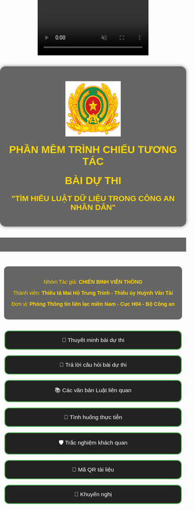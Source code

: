 <!DOCTYPE html>
<html lang="vi">
<head>
  <meta charset="utf-8">
  <title>LawTech Showcase</title>
  <meta name="viewport" content="width=device-width, initial-scale=1.0">
  <style>
    body {
      font-family: Arial, sans-serif;
      background: none;
      position: relative;
      background-size: cover;
      background-position: center;
      background-repeat: no-repeat;
      color: white;
      margin: 0;
      padding: 0;
      display: flex;
      flex-direction: column;
      align-items: center;
      min-height: 100vh;
      overflow-x: hidden;
    }

    #video-background {
      position: fixed;
      top: 0;
      left: 0;
      width: 100%;
      height: 100%;
      object-fit: cover;
      z-index: -1;
    }

    .menu {
      display: flex;
      flex-wrap: wrap;
      justify-content: center;
      gap: 15px;
      margin: 20px 0;
      width: 100%;
      max-width: 500px;
      padding: 0 10px;
      box-sizing: border-box;
    }

    .menu button {
      width: 100%;
      font-size: 1.1em;
      padding: 15px 10px;
      background-color: #222;
      color: #fff;
      border: 2px solid #4CAF50;
      border-radius: 12px;
      cursor: pointer;
      transition: transform 0.2s, background-color 0.3s;
      box-sizing: border-box;
    }

    .menu button:hover {
      background-color: #4CAF50;
      transform: scale(1.05);
    }

    .content {
      display: none;
      max-width: 800px;
      margin-top: 30px;
      padding: 20px;
      background-color: #222;
      border-radius: 10px;
      width: 90%;
      box-sizing: border-box;
    }

    .content.active {
      display: block;
    }

    .animated-title {
      display: flex;
      flex-direction: column;
      align-items: center;
      text-align: center;
      padding: 10px;
    }

    .animated-title h1, .animated-title h2 {
      animation: fadeInUp 1s ease-out both;
      color: #FFD700;
      margin: 10px 0;
    }

    .animated-title img {
      max-width: 150px;
      height: auto;
      margin: 10px 0;
      display: block;
    }

    .glow {
      animation: glowAnim 2s infinite alternate;
    }

    @keyframes glowAnim {
      0% {
        text-shadow: 0 0 5px #FFD700, 0 0 10px #FFD700;
      }
      100% {
        text-shadow: 0 0 10px #FFD700, 0 0 20px #FFD700;
      }
    }

    @keyframes fadeInUp {
      from {
        opacity: 0;
        transform: translateY(30px);
      }
      to {
        opacity: 1;
        transform: translateY(0);
      }
    }

    @keyframes marquee {
      0% { transform: translateX(100%); }
      100% { transform: translateX(-100%); }
    }

    @media screen and (max-width: 768px) {
      .menu {
        flex-direction: column;
        padding: 0 10px;
        gap: 12px;
      }

      .menu button {
        font-size: 1em;
        padding: 15px;
      }

      .animated-title h1,
      .animated-title h2 {
        font-size: 1.2em;
      }

      .animated-title img {
        width: 120px;
      }

      .content {
        width: 100%;
        padding: 15px;
      }

      video {
        width: 100% !important;
        height: auto !important;
      }
    }
  </style>
</head>

<body>

  <video id="video-background" autoplay loop muted>
    <source src="videonen2.mp4" type="video/mp4">
  </video>

 <div class="animated-title" style="background-color: rgba(0,0,0,0.6); padding: 30px 20px; margin: 30px auto; border-radius: 15px; max-width: 900px; box-shadow: 0 0 10px rgba(0,0,0,0.5);">
    <img src="logobca.png" alt="Logo Bộ Công an" style="height: 150px;">
    <h1 class="glow">PHẦN MỀM TRÌNH CHIẾU TƯƠNG TÁC</h1>
    <h1 class="glow">BÀI DỰ THI</h1>
    <h2>"TÌM HIỂU LUẬT DỮ LIỆU TRONG CÔNG AN NHÂN DÂN"</h2>
  </div>

  <div style="margin-bottom: 20px; width: 100%; overflow: hidden; background: rgba(0,0,0,0.6); padding: 10px 0;">
    <div class="marquee-text" style="display: inline-block; white-space: nowrap; animation: marquee 20s linear infinite; font-size: 1.1em; color: #FFD700;">
      📢 Luật dữ liệu trong thời kỳ chuyển đổi số quốc gia - Bước đột phá trong Kỷ nguyên mới - Kỷ nguyên vươn mình của Dân tộc 📢
    </div>
  </div>

  <div class="info-box" style="background-color: rgba(0,0,0,0.6); padding: 20px; margin: 20px auto 10px auto; border-radius: 10px; text-align: center; max-width: 1000px;">
    <p><span style="color: #FFD700;">Nhóm Tác giả:</span> <strong style="color: #FFD700;">CHIẾN BINH VIỄN THÔNG</strong></p>
    <p><span style="color: #FFD700;">Thành viên:</span> <strong style="color: #FFD700;">Thiếu tá Mai Hồ Trung Trinh - Thiếu úy Huỳnh Văn Tài</strong></p>
    <p><span style="color: #FFD700;">Đơn vị:</span> <strong style="color: #FFD700;">Phòng Thông tin liên lạc miền Nam - Cục H04 - Bộ Công an</strong></p>
  </div>

  <div class="menu">
    <button onclick="window.location.href='gioithieuchung.html'">📄  Thuyết minh bài dự thi</button>
    <button onclick="window.location.href='traloicauhoi.html'">📌 Trả lời câu hỏi bài dự thi</button>
    <button onclick="window.location.href='vanbanluat.html'">📚 Các văn bản Luật liên quan</button>
    <button onclick="showContent('tinhhuong')">🎥 Tình huống thực tiễn</button>
    <button onclick="showContent('tracnghiem')">🛡️ Trắc nghiệm khách quan</button>
    <button onclick="showContent('maQR')">🧠 Mã QR tài liệu</button>
    <button onclick="showContent('khuyennghi')">📎 Khuyến nghị</button>
  </div>

  <!-- Nội dung các phần -->
  <div id="traloicauhoi" class="content">
    <h2> Trả lời câu hỏi bài dự thi</h2>
    <ul>
      <li>Dữ liệu KH&CN là mục tiêu tấn công và đánh cắp.</li>
      <li>Rò rỉ dữ liệu có thể ảnh hưởng nghiêm trọng đến an ninh và công nghệ.</li>
      <li>Cần nắm vững luật bảo vệ dữ liệu và sở hữu trí tuệ.</li>
    </ul>
  </div>

  <div id="luat" class="content">
    <h2>Các văn bản luật liên quan</h2>
    <ul>
      <li>Nghị định 13/2023/NĐ-CP</li>
      <li>Luật An toàn thông tin mạng</li>
      <li>Luật Sở hữu trí tuệ (sửa đổi)</li>
      <li>Quy định bảo mật trong nghiên cứu quốc phòng</li>
    </ul>
  </div>

  <div id="tinhhuong" class="content" style="max-height: 500px; overflow-y: auto;">
    <h2>Video minh họa vi phạm dữ liệu KH&CN</h2>
    <p>1. Viện nghiên cứu bị tấn công mạng, rò rỉ dữ liệu AI quốc phòng.</p>
    <video controls style="width: 480px; height: 270px; border: 2px solid #444; border-radius: 8px;">
      <source src="onmt.mp4" type="video/mp4">
    </video>
    <p>2. Video về triển khai luật dữ liệu trong Công an nhân dân.</p>
    <video controls style="width: 480px; height: 270px; border: 2px solid #444; border-radius: 8px;">
      <source src="nen1.mp4" type="video/mp4">
    </video>
  </div>

  <div id="baove" class="content">
    <h2>Hướng dẫn bảo vệ dữ liệu KH&CN</h2>
    <ul>
      <li>Mã hóa dữ liệu</li>
      <li>Phân quyền truy cập</li>
      <li>Sao lưu định kỳ</li>
      <li>Không chia sẻ công khai</li>
      <li>Xác thực đa yếu tố</li>
    </ul>
  </div>

  <div id="tracnghiem" class="content">
    <h2>Trắc nghiệm khách quan</h2>
    <p>1. Luật nào bảo vệ dữ liệu cá nhân tại VN?</p>
    <p>☐ Luật Giao thông</p>
    <p>☑ Nghị định 13/2023/NĐ-CP</p>
    <p>2. Chia sẻ dữ liệu nghiên cứu trái phép vi phạm gì?</p>
    <p>☑ Luật Sở hữu trí tuệ</p>
    <p>☐ Luật Xây dựng</p>
  </div>

  <div id="maQR" class="content">
    <p><a href="files/LawTech_Showcase_Final.pptx" target="_blank" style="color: #4CAF50; text-decoration: underline;">📥 Tải bài trình chiếu PowerPoint tại đây</a></p>
    <img src="img/qrcode_tai_lieu.png" style="width: 150px;">
  </div>

  <div id="khuyennghi" class="content">
    <h2> Khuyến nghị</h2>
    <p>Nhóm Chiến Binh Viễn Thông<br>Phòng Thông tin Liên lạc Miền Nam</p>
    <p><em>Đồng hành cùng cuộc thi Tìm hiểu Luật Dữ liệu</em></p>
  </div>

  <script>
    function showContent(id) {
      document.querySelectorAll('.content').forEach(el => el.classList.remove('active'));
      document.getElementById(id).classList.add('active');
    }
  </script>

</body>
</html>
